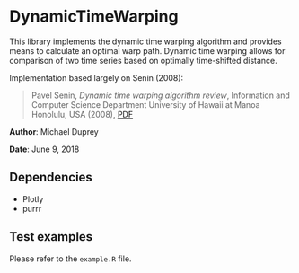 # DynamicTimeWarping

This library implements the dynamic time warping algorithm and provides means to calculate an optimal warp path. Dynamic time warping allows for comparison of two time series based on optimally time-shifted distance.

Implementation based largely on Senin (2008):
>Pavel Senin, _Dynamic time warping algorithm review_, Information and Computer Science Department University of Hawaii at Manoa Honolulu, USA (2008), [PDF](http://citeseerx.ist.psu.edu/viewdoc/download?doi=10.1.1.465.4905&rep=rep1&type=pdf)

**Author**: Michael Duprey

**Date**: June 9, 2018

## Dependencies
* Plotly
* purrr

## Test examples

Please refer to the `example.R` file.

